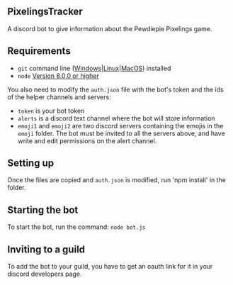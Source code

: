 ## PixelingsTracker
A discord bot to give information about the Pewdiepie Pixelings game.

## Requirements
- `git` command line ([Windows](https://git-scm.com/download/win)|[Linux](https://git-scm.com/book/en/v2/Getting-Started-Installing-Git)|[MacOS](https://git-scm.com/download/mac)) installed
- `node` [Version 8.0.0 or higher](https://nodejs.org)

You also need to modify the `auth.json` file with the bot's token and the ids of the helper channels and servers:
- `token` is your bot token
- `alerts` is a discord text channel where the bot will store information
- `emoji1` and `emoji2` are two discord servers containing the emojis in the `emoji` folder.
The bot must be invited to all the servers above, and have write and edit permissions on the alert channel.

## Setting up
Once the files are copied and `auth.json` is modified, run 'npm install' in the folder.

## Starting the bot
To start the bot, run the command: `node bot.js`

## Inviting to a guild
To add the bot to your guild, you have to get an oauth link for it in your discord developers page.
